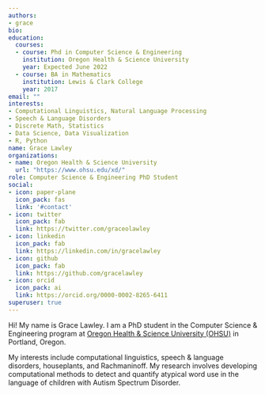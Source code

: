 ```yaml
---
authors:
- grace
bio:
education:
  courses:
  - course: Phd in Computer Science & Engineering
    institution: Oregon Health & Science University
    year: Expected June 2022
  - course: BA in Mathematics
    institution: Lewis & Clark College
    year: 2017
email: ""
interests:
- Computational Linguistics, Natural Language Processing
- Speech & Language Disorders
- Discrete Math, Statistics
- Data Science, Data Visualization
- R, Python
name: Grace Lawley
organizations:
- name: Oregon Health & Science University
  url: "https://www.ohsu.edu/xd/"
role: Computer Science & Engineering PhD Student
social:
- icon: paper-plane
  icon_pack: fas
  link: '#contact'
- icon: twitter
  icon_pack: fab
  link: https://twitter.com/graceolawley
- icon: linkedin
  icon_pack: fab
  link: https://linkedin.com/in/gracelawley
- icon: github
  icon_pack: fab
  link: https://github.com/gracelawley
- icon: orcid
  icon_pack: ai
  link: https://orcid.org/0000-0002-8265-6411
superuser: true
---
```


Hi! My name is Grace Lawley. I am a PhD student in the Computer Science & Engineering program at [Oregon Health & Science University (OHSU)](https://www.ohsu.edu/xd/) in Portland, Oregon.

My interests include computational linguistics, speech & language disorders, houseplants, and Rachmaninoff. My research involves developing computational methods to detect and quantify atypical word use in the language of children with Autism Spectrum Disorder. 


